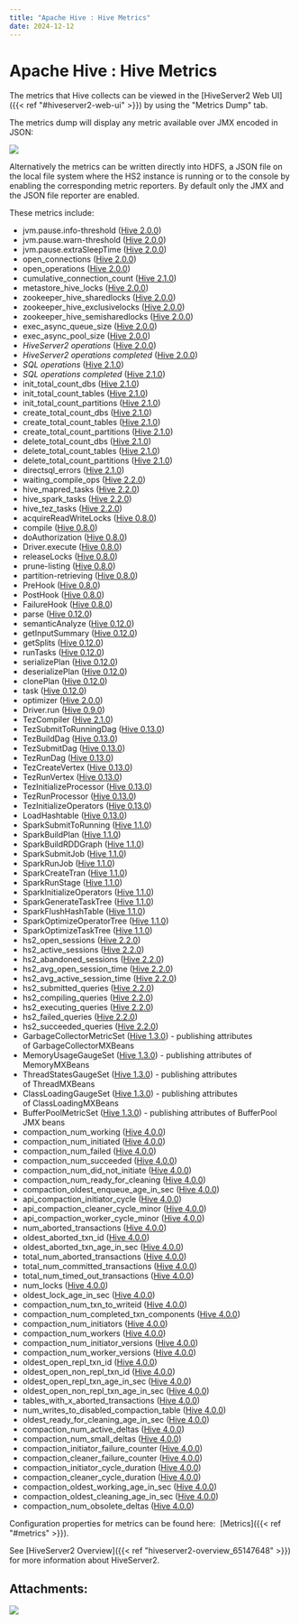 ```yaml
---
title: "Apache Hive : Hive Metrics"
date: 2024-12-12
---
```


# Apache Hive : Hive Metrics

  

The metrics that Hive collects can be viewed in the [HiveServer2 Web UI]({{< ref "#hiveserver2-web-ui" >}}) by using the "Metrics Dump" tab.

The metrics dump will display any metric available over JMX encoded in JSON: 

![](/attachments/65872987/65874398.png)

Alternatively the metrics can be written directly into HDFS, a JSON file on the local file system where the HS2 instance is running or to the console by enabling the corresponding metric reporters. By default only the JMX and the JSON file reporter are enabled.

These metrics include:

* jvm.pause.info-threshold ([Hive 2.0.0](https://issues.apache.org/jira/browse/HIVE-10927))
* jvm.pause.warn-threshold ([Hive 2.0.0](https://issues.apache.org/jira/browse/HIVE-10927))
* jvm.pause.extraSleepTime ([Hive 2.0.0](https://issues.apache.org/jira/browse/HIVE-10927))
* open_connections ([Hive 2.0.0](https://issues.apache.org/jira/browse/HIVE-10927))
* open_operations ([Hive 2.0.0](https://issues.apache.org/jira/browse/HIVE-11984))
* cumulative_connection_count ([Hive 2.1.0](https://issues.apache.org/jira/browse/HIVE-12970))
* metastore_hive_locks ([Hive 2.0.0](https://issues.apache.org/jira/browse/HIVE-11903))
* zookeeper_hive_sharedlocks ([Hive 2.0.0](https://issues.apache.org/jira/browse/HIVE-11903))
* zookeeper_hive_exclusivelocks ([Hive 2.0.0](https://issues.apache.org/jira/browse/HIVE-11903))
* zookeeper_hive_semisharedlocks ([Hive 2.0.0](https://issues.apache.org/jira/browse/HIVE-11903))
* exec_async_queue_size ([Hive 2.0.0](https://issues.apache.org/jira/browse/HIVE-12271))
* exec_async_pool_size ([Hive 2.0.0](https://issues.apache.org/jira/browse/HIVE-12271))
* *HiveServer2 operations* ([Hive 2.0.0](https://issues.apache.org/jira/browse/HIVE-12271))
* *HiveServer2 operations completed* ([Hive 2.0.0](https://issues.apache.org/jira/browse/HIVE-12271))
* *SQL operations* ([Hive 2.1.0](https://issues.apache.org/jira/browse/HIVE-12987))
* *SQL operations completed* ([Hive 2.1.0](https://issues.apache.org/jira/browse/HIVE-12987))
* init_total_count_dbs ([Hive 2.1.0](https://issues.apache.org/jira/browse/HIVE-12499))
* init_total_count_tables ([Hive 2.1.0](https://issues.apache.org/jira/browse/HIVE-12499))
* init_total_count_partitions ([Hive 2.1.0](https://issues.apache.org/jira/browse/HIVE-12499))
* create_total_count_dbs ([Hive 2.1.0](https://issues.apache.org/jira/browse/HIVE-12733))
* create_total_count_tables ([Hive 2.1.0](https://issues.apache.org/jira/browse/HIVE-12733))
* create_total_count_partitions ([Hive 2.1.0](https://issues.apache.org/jira/browse/HIVE-12733))
* delete_total_count_dbs ([Hive 2.1.0](https://issues.apache.org/jira/browse/HIVE-12733))
* delete_total_count_tables ([Hive 2.1.0](https://issues.apache.org/jira/browse/HIVE-12733))
* delete_total_count_partitions ([Hive 2.1.0](https://issues.apache.org/jira/browse/HIVE-12733))
* directsql_errors ([Hive 2.1.0](https://issues.apache.org/jira/browse/HIVE-13585))
* waiting_compile_ops ([Hive 2.2.0](https://issues.apache.org/jira/browse/HIVE-13813))
* hive_mapred_tasks ([Hive 2.2.0](https://issues.apache.org/jira/browse/HIVE-14358))
* hive_spark_tasks ([Hive 2.2.0](https://issues.apache.org/jira/browse/HIVE-14358))
* hive_tez_tasks ([Hive 2.2.0](https://issues.apache.org/jira/browse/HIVE-14358))
* acquireReadWriteLocks ([Hive 0.8.0](https://issues.apache.org/jira/browse/HIVE-2364))
* compile ([Hive 0.8.0](https://issues.apache.org/jira/browse/HIVE-2364))
* doAuthorization ([Hive 0.8.0](https://issues.apache.org/jira/browse/HIVE-2364))
* Driver.execute ([Hive 0.8.0](https://issues.apache.org/jira/browse/HIVE-2364))
* releaseLocks ([Hive 0.8.0](https://issues.apache.org/jira/browse/HIVE-2364))
* prune-listing ([Hive 0.8.0](https://issues.apache.org/jira/browse/HIVE-2364))
* partition-retrieving ([Hive 0.8.0](https://issues.apache.org/jira/browse/HIVE-2364))
* PreHook ([Hive 0.8.0](https://issues.apache.org/jira/browse/HIVE-2364))
* PostHook ([Hive 0.8.0](https://issues.apache.org/jira/browse/HIVE-2364))
* FailureHook ([Hive 0.8.0](https://issues.apache.org/jira/browse/HIVE-2364))
* parse ([Hive 0.12.0](https://issues.apache.org/jira/browse/HIVE-5182))
* semanticAnalyze ([Hive 0.12.0](https://issues.apache.org/jira/browse/HIVE-5182))
* getInputSummary ([Hive 0.12.0](https://issues.apache.org/jira/browse/HIVE-5182))
* getSplits ([Hive 0.12.0](https://issues.apache.org/jira/browse/HIVE-5182))
* runTasks ([Hive 0.12.0](https://issues.apache.org/jira/browse/HIVE-5182))
* serializePlan ([Hive 0.12.0](https://issues.apache.org/jira/browse/HIVE-5182))
* deserializePlan ([Hive 0.12.0](https://issues.apache.org/jira/browse/HIVE-5182))
* clonePlan ([Hive 0.12.0](https://issues.apache.org/jira/browse/HIVE-5182))
* task ([Hive 0.12.0](https://issues.apache.org/jira/browse/HIVE-5182))
* optimizer ([Hive 2.0.0](https://issues.apache.org/jira/browse/HIVE-12526))
* Driver.run ([Hive 0.9.0](https://issues.apache.org/jira/browse/HIVE-2823))
* TezCompiler ([Hive 2.1.0](https://issues.apache.org/jira/browse/HIVE-13407))
* TezSubmitToRunningDag ([Hive 0.13.0](https://issues.apache.org/jira/browse/HIVE-5505))
* TezBuildDag ([Hive 0.13.0](https://issues.apache.org/jira/browse/HIVE-5505))
* TezSubmitDag ([Hive 0.13.0](https://issues.apache.org/jira/browse/HIVE-5505))
* TezRunDag ([Hive 0.13.0](https://issues.apache.org/jira/browse/HIVE-5505))
* TezCreateVertex ([Hive 0.13.0](https://issues.apache.org/jira/browse/HIVE-5505))
* TezRunVertex ([Hive 0.13.0](https://issues.apache.org/jira/browse/HIVE-5505))
* TezInitializeProcessor ([Hive 0.13.0](https://issues.apache.org/jira/browse/HIVE-5505))
* TezRunProcessor ([Hive 0.13.0](https://issues.apache.org/jira/browse/HIVE-5505))
* TezInitializeOperators ([Hive 0.13.0](https://issues.apache.org/jira/browse/HIVE-5505))
* LoadHashtable ([Hive 0.13.0](https://issues.apache.org/jira/browse/HIVE-5505))
* SparkSubmitToRunning ([Hive 1.1.0](https://issues.apache.org/jira/browse/HIVE-9136))
* SparkBuildPlan ([Hive 1.1.0](https://issues.apache.org/jira/browse/HIVE-9136))
* SparkBuildRDDGraph ([Hive 1.1.0](https://issues.apache.org/jira/browse/HIVE-9136))
* SparkSubmitJob ([Hive 1.1.0](https://issues.apache.org/jira/browse/HIVE-9136))
* SparkRunJob ([Hive 1.1.0](https://issues.apache.org/jira/browse/HIVE-9136))
* SparkCreateTran ([Hive 1.1.0](https://issues.apache.org/jira/browse/HIVE-9136))
* SparkRunStage ([Hive 1.1.0](https://issues.apache.org/jira/browse/HIVE-9136))
* SparkInitializeOperators ([Hive 1.1.0](https://issues.apache.org/jira/browse/HIVE-9136))
* SparkGenerateTaskTree ([Hive 1.1.0](https://issues.apache.org/jira/browse/HIVE-9136))
* SparkFlushHashTable ([Hive 1.1.0](https://issues.apache.org/jira/browse/HIVE-9136))
* SparkOptimizeOperatorTree ([Hive 1.1.0](https://issues.apache.org/jira/browse/HIVE-9164))
* SparkOptimizeTaskTree ([Hive 1.1.0](https://issues.apache.org/jira/browse/HIVE-9164))
* hs2_open_sessions ([Hive 2.2.0](https://issues.apache.org/jira/browse/HIVE-14753))
* hs2_active_sessions ([Hive 2.2.0](https://issues.apache.org/jira/browse/HIVE-14753))
* hs2_abandoned_sessions ([Hive 2.2.0](https://issues.apache.org/jira/browse/HIVE-14753))
* hs2_avg_open_session_time ([Hive 2.2.0](https://issues.apache.org/jira/browse/HIVE-14753))
* hs2_avg_active_session_time ([Hive 2.2.0](https://issues.apache.org/jira/browse/HIVE-14753))
* hs2_submitted_queries ([Hive 2.2.0](https://issues.apache.org/jira/browse/HIVE-14754))
* hs2_compiling_queries ([Hive 2.2.0](https://issues.apache.org/jira/browse/HIVE-14754))
* hs2_executing_queries ([Hive 2.2.0](https://issues.apache.org/jira/browse/HIVE-14754))
* hs2_failed_queries ([Hive 2.2.0](https://issues.apache.org/jira/browse/HIVE-14754))
* hs2_succeeded_queries ([Hive 2.2.0](https://issues.apache.org/jira/browse/HIVE-14754))
* GarbageCollectorMetricSet ([Hive 1.3.0](https://issues.apache.org/jira/browse/HIVE-10761)) - publishing attributes of GarbageCollectorMXBeans
* MemoryUsageGaugeSet ([Hive 1.3.0](https://issues.apache.org/jira/browse/HIVE-10761)) - publishing attributes of MemoryMXBeans
* ThreadStatesGaugeSet ([Hive 1.3.0](https://issues.apache.org/jira/browse/HIVE-10761)) - publishing attributes of ThreadMXBeans
* ClassLoadingGaugeSet ([Hive 1.3.0](https://issues.apache.org/jira/browse/HIVE-10761)) - publishing attributes of ClassLoadingMXBeans
* BufferPoolMetricSet ([Hive 1.3.0](https://issues.apache.org/jira/browse/HIVE-10761)) - publishing attributes of BufferPool JMX beans
* compaction_num_working ([Hive 4.0.0](https://issues.apache.org/jira/browse/HIVE-23702))
* compaction_num_initiated ([Hive 4.0.0](https://issues.apache.org/jira/browse/HIVE-23702))
* compaction_num_failed ([Hive 4.0.0](https://issues.apache.org/jira/browse/HIVE-23702))
* compaction_num_succeeded ([Hive 4.0.0](https://issues.apache.org/jira/browse/HIVE-23702))
* compaction_num_did_not_initiate ([Hive 4.0.0](https://issues.apache.org/jira/browse/HIVE-23702))
* compaction_num_ready_for_cleaning ([Hive 4.0.0](https://issues.apache.org/jira/browse/HIVE-23702))
* compaction_oldest_enqueue_age_in_sec ([Hive 4.0.0](https://issues.apache.org/jira/browse/HIVE-23702))
* api_compaction_initiator_cycle ([Hive 4.0.0](https://issues.apache.org/jira/browse/HIVE-24871))
* api_compaction_cleaner_cycle_minor ([Hive 4.0.0](https://issues.apache.org/jira/browse/HIVE-24871))
* api_compaction_worker_cycle_minor ([Hive 4.0.0](https://issues.apache.org/jira/browse/HIVE-24874))
* num_aborted_transactions ([Hive 4.0.0](https://issues.apache.org/jira/browse/HIVE-24955))
* oldest_aborted_txn_id ([Hive 4.0.0](https://issues.apache.org/jira/browse/HIVE-24955))
* oldest_aborted_txn_age_in_sec ([Hive 4.0.0](https://issues.apache.org/jira/browse/HIVE-24955))
* total_num_aborted_transactions ([Hive 4.0.0](https://issues.apache.org/jira/browse/HIVE-24955))
* total_num_committed_transactions ([Hive 4.0.0](https://issues.apache.org/jira/browse/HIVE-24955))
* total_num_timed_out_transactions ([Hive 4.0.0](https://issues.apache.org/jira/browse/HIVE-24955))
* num_locks ([Hive 4.0.0](https://issues.apache.org/jira/browse/HIVE-24985))
* oldest_lock_age_in_sec ([Hive 4.0.0](https://issues.apache.org/jira/browse/HIVE-24985))
* compaction_num_txn_to_writeid ([Hive 4.0.0](https://issues.apache.org/jira/browse/HIVE-24879))
* compaction_num_completed_txn_components ([Hive 4.0.0](https://issues.apache.org/jira/browse/HIVE-24879))
* compaction_num_initiators ([Hive 4.0.0](https://issues.apache.org/jira/browse/HIVE-24932))
* compaction_num_workers ([Hive 4.0.0](https://issues.apache.org/jira/browse/HIVE-24932))
* compaction_num_initiator_versions ([Hive 4.0.0](https://issues.apache.org/jira/browse/HIVE-24932))
* compaction_num_worker_versions ([Hive 4.0.0](https://issues.apache.org/jira/browse/HIVE-24932))
* oldest_open_repl_txn_id ([Hive 4.0.0](https://issues.apache.org/jira/browse/HIVE-25021))
* oldest_open_non_repl_txn_id ([Hive 4.0.0](https://issues.apache.org/jira/browse/HIVE-25021))
* oldest_open_repl_txn_age_in_sec ([Hive 4.0.0](https://issues.apache.org/jira/browse/HIVE-25021))
* oldest_open_non_repl_txn_age_in_sec ([Hive 4.0.0](https://issues.apache.org/jira/browse/HIVE-25021))
* tables_with_x_aborted_transactions ([Hive 4.0.0](https://issues.apache.org/jira/browse/HIVE-25037))
* num_writes_to_disabled_compaction_table ([Hive 4.0.0](https://issues.apache.org/jira/browse/HIVE-25079))
* oldest_ready_for_cleaning_age_in_sec ([Hive 4.0.0](https://issues.apache.org/jira/browse/HIVE-25080))
* compaction_num_active_deltas ([Hive 4.0.0](https://issues.apache.org/jira/browse/HIVE-24974))
* compaction_num_small_deltas ([Hive 4.0.0](https://issues.apache.org/jira/browse/HIVE-24974))
* compaction_initiator_failure_counter ([Hive 4.0.0](https://issues.apache.org/jira/browse/HIVE-25390))
* compaction_cleaner_failure_counter ([Hive 4.0.0](https://issues.apache.org/jira/browse/HIVE-25390))
* compaction_initiator_cycle_duration ([Hive 4.0.0](https://issues.apache.org/jira/browse/HIVE-25737))
* compaction_cleaner_cycle_duration ([Hive 4.0.0](https://issues.apache.org/jira/browse/HIVE-25737))
* compaction_oldest_working_age_in_sec ([Hive 4.0.0](https://issues.apache.org/jira/browse/HIVE-25737))
* compaction_oldest_cleaning_age_in_sec ([Hive 4.0.0](https://issues.apache.org/jira/browse/HIVE-25737))
* compaction_num_obsolete_deltas ([Hive 4.0.0](https://issues.apache.org/jira/browse/HIVE-24974))

Configuration properties for metrics can be found here:  [Metrics]({{< ref "#metrics" >}}).

See [HiveServer2 Overview]({{< ref "hiveserver2-overview_65147648" >}}) for more information about HiveServer2.

## Attachments:

![](images/icons/bullet_blue.gif)

 

 

